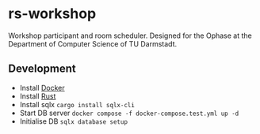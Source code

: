 # rs-workshop

Workshop participant and room scheduler. Designed for the Ophase at the Department of Computer Science of TU Darmstadt.

## Development

- Install [Docker](https://docs.docker.com/engine/install/)
- Install [Rust](https://www.rust-lang.org/tools/install)
- Install sqlx `cargo install sqlx-cli`
- Start DB server `docker compose -f docker-compose.test.yml up -d`
- Initialise DB `sqlx database setup`